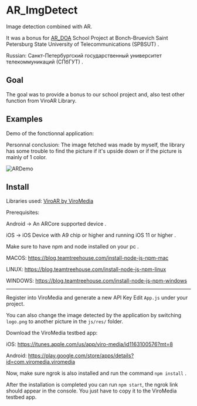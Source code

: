 # AR_ImgDetect

Image detection combined with AR.

It was a bonus for [AR_DOA](https://github.com/BLKKKBVSIK/AR_DOA) School Project at Bonch-Bruevich Saint Petersburg State University of Telecommunications (SPBSUT) . 

Russian: Санкт-Петербургский государственный университет телекоммуникаций (СПбГУТ) . 

## Goal

The goal was to provide a bonus to our school project and, also test other function from ViroAR Library.


## Examples

Demo of the fonctionnal application:

Personnal conclusion:
The image fetched was made by myself, the library has some trouble to find the picture if it's upside down or if the picture is mainly of 1 color.

![ARDemo](https://thumbs.gfycat.com/IdioticFailingGenet-size_restricted.gif)

## Install

Libraries used:
[ViroAR by ViroMedia](https://viromedia.com/viroar)

Prerequisites:

Android -> An ARCore supported device .

iOS -> iOS Device with A9 chip or higher and running iOS 11 or higher . 


Make sure to have npm and node installed on your pc . 

MACOS:
https://blog.teamtreehouse.com/install-node-js-npm-mac

LINUX:
https://blog.teamtreehouse.com/install-node-js-npm-linux

WINDOWS:
https://blog.teamtreehouse.com/install-node-js-npm-windows

--------------------------------------------------------

Register into ViroMedia and generate a new API Key
Edit `App.js` under your project.

You can also change the image detected by the application by switching `logo.png` to another picture in the `js/res/` folder.


Download the ViroMedia testbed app:

iOS:
https://itunes.apple.com/us/app/viro-media/id1163100576?mt=8

Android:
https://play.google.com/store/apps/details?id=com.viromedia.viromedia

Now, make sure ngrok is also installed and run the command `npm install` .

After the installation is completed you can run `npm start`, the ngrok link should appear in the console.
You just have to copy it to the ViroMedia testbed app.

